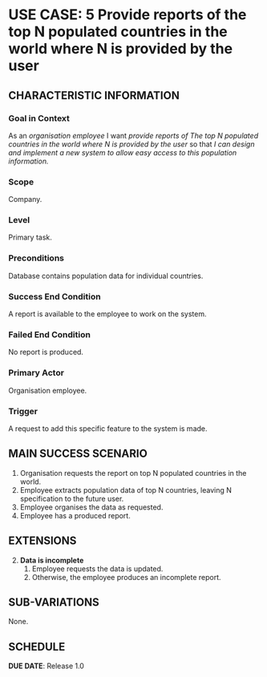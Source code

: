 # USE CASE: 5 Provide reports of the top N populated countries in the world where N is provided by the user

## CHARACTERISTIC INFORMATION

### Goal in Context

As an *organisation employee* I want *provide reports of The top N populated countries in the world where N is provided by the user* so that *I can design and implement a new system to allow easy access to this population information.*

### Scope

Company.

### Level

Primary task.

### Preconditions

Database contains population data for individual countries.

### Success End Condition

A report is available to the employee to work on the system.

### Failed End Condition

No report is produced.

### Primary Actor

Organisation employee.

### Trigger

A request to add this specific feature to the system is made.

## MAIN SUCCESS SCENARIO

1. Organisation requests the report on top N populated countries in the world.
2. Employee extracts population data of top N countries, leaving N specification to the future user.
3. Employee organises the data as requested.
4. Employee has a produced report.

## EXTENSIONS

2. **Data is incomplete**
    1. Employee requests the data is updated.
    2. Otherwise, the employee produces an incomplete report.

## SUB-VARIATIONS

None.

## SCHEDULE

**DUE DATE**: Release 1.0